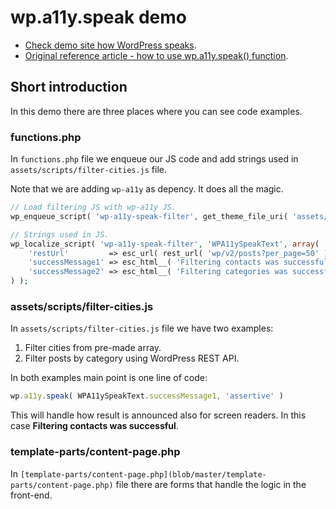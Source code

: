 # wp.a11y.speak demo

* [Check demo site how WordPress speaks](https://foxland.fi/demo/wordpress-speaks/).
* [Original reference article - how to use wp.a11y.speak() function](https://make.wordpress.org/accessibility/2015/04/15/let-wordpress-speak-new-in-wordpress-4-2/).

## Short introduction

In this demo there are three places where you can see code examples.

### functions.php

In `functions.php` file we enqueue our JS code and add strings used in `assets/scripts/filter-cities.js` file.

Note that we are adding `wp-a11y` as depency. It does all the magic.

```php
// Load filtering JS with wp-a11y JS.
wp_enqueue_script( 'wp-a11y-speak-filter', get_theme_file_uri( 'assets/scripts/filter-cities.js' ), array( 'wp-a11y' ), '20171008', true );

// Strings used in JS.
wp_localize_script( 'wp-a11y-speak-filter', 'WPA11ySpeakText', array(
	'restUrl'         => esc_url( rest_url( 'wp/v2/posts?per_page=50' ) ),
	'successMessage1' => esc_html__( 'Filtering contacts was successful.', 'wp-a11y-speak' ),
	'successMessage2' => esc_html__( 'Filtering categories was successful.', 'wp-a11y-speak' ),
) );
```

### assets/scripts/filter-cities.js

In `assets/scripts/filter-cities.js` file we have two examples:

1. Filter cities from pre-made array.
1. Filter posts by category using WordPress REST API.

In both examples main point is one line of code:

```js
wp.a11y.speak( WPA11ySpeakText.successMessage1, 'assertive' )
```

This will handle how result is announced also for screen readers. In this case **Filtering contacts was successful**.

### template-parts/content-page.php

In `[template-parts/content-page.php](blob/master/template-parts/content-page.php)` file there are forms that handle the logic in the front-end.

